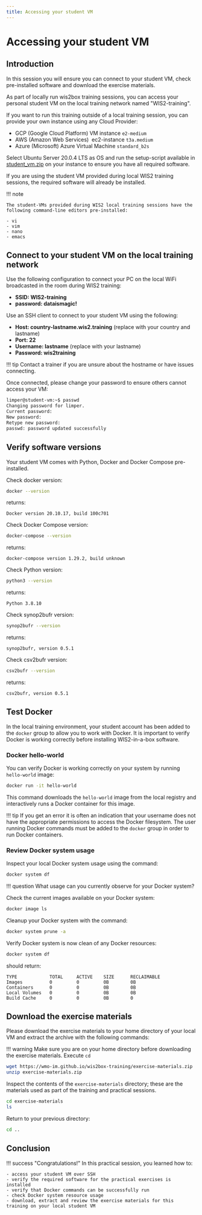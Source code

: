 ```yaml
---
title: Accessing your student VM
---
```


# Accessing your student VM

## Introduction

In this session you will ensure you can connect to your student VM, check pre-installed software and download the exercise materials.

As part of locally run wis2box training sessions, you can access your personal student VM on the local training network named "WIS2-training".

If you want to run this training outside of a local training session, you can provide your own instance using any Cloud Provider:

- GCP (Google Cloud Platform) VM instance `e2-medium`
- AWS (Amazon Web Services)  ec2-instance `t3a.medium` 
- Azure (Microsoft) Azure Virtual Machine `standard_b2s`

Select Ubuntu Server 20.0.4 LTS as OS and run the setup-script available in [student_vm.zip](https://wmo-im.github.io/wis2box-training/student_vm.zip) on your instance to ensure you have all required software.

If you are using the student VM provided during local WIS2 training sessions, the required software will already be installed.

!!! note

    The student-VMs provided during WIS2 local training sessions have the following command-line editors pre-installed:

    - vi
    - vim
    - nano
    - emacs

## Connect to your student VM on the local training network

Use the following configuration to connect your PC on the local WiFi broadcasted in the room during WIS2 training:

- **SSID: WIS2-training**
- **password: dataismagic!**

Use an SSH client to connect to your student VM using the following:

- **Host: country-lastname.wis2.training** (replace with your country and lastname)
- **Port: 22**
- **Username: lastname** (replace with your lastname)
- **Password: wis2training**

!!! tip
    Contact a trainer if you are unsure about the hostname or have issues connecting.

Once connected, please change your password to ensure others cannot access your VM:

```bash
limper@student-vm:~$ passwd
Changing password for limper.
Current password:
New password:
Retype new password:
passwd: password updated successfully
```

## Verify software versions

Your student VM comes with Python, Docker and Docker Compose pre-installed.

Check docker version:
```bash
docker --version
```
returns:
```console
Docker version 20.10.17, build 100c701
```

Check Docker Compose version:
```bash
docker-compose --version
```
returns:
```console
docker-compose version 1.29.2, build unknown
```

Check Python version:
```bash
python3 --version
```
returns:
```console
Python 3.8.10
```

Check synop2bufr version:
```bash
synop2bufr --version
```
returns:
```console
synop2bufr, version 0.5.1
```

Check csv2bufr version:
```bash
csv2bufr --version
```
returns:
```console
csv2bufr, version 0.5.1
```

## Test Docker

In the local training environment, your student account has been added to the `docker` group to allow you to work with Docker. It is important to verify Docker is working correctly before installing WIS2-in-a-box software.

### Docker hello-world

You can verify Docker is working correctly on your system by running `hello-world` image:

```bash
docker run -it hello-world
```

This command downloads the `hello-world` image from the local registry and interactively runs a Docker container for this image.

!!! tip
    If you get an error it is often an indication that your username does not have the appropriate permissions to access the Docker filesystem.  The user running Docker commands must be added to the `docker` group in order to run Docker containers.

### Review Docker system usage

Inspect your local Docker system usage using the command:

```bash
docker system df
```

!!! question
    What usage can you currently observe for your Docker system?

Check the current images available on your Docker system:

```bash
docker image ls
```

Cleanup your Docker system with the command:

```bash
docker system prune -a
```

Verify Docker system is now clean of any Docker resources:
```bash
docker system df
```

should return:
```console
TYPE            TOTAL     ACTIVE    SIZE      RECLAIMABLE
Images          0         0         0B        0B
Containers      0         0         0B        0B
Local Volumes   0         0         0B        0B
Build Cache     0         0         0B        0
```

## Download the exercise materials

Please download the exercise materials to your home directory of your local VM and extract the archive with the following commands:

!!! warning
    Make sure you are on your home directory before downloading the exercise materials.
    Execute `cd` 

```bash
wget https://wmo-im.github.io/wis2box-training/exercise-materials.zip
unzip exercise-materials.zip
```

Inspect the contents of the `exercise-materials` directory; these are the materials used as part of the training and practical sessions.

```bash
cd exercise-materials
ls
```

Return to your previous directory:

```bash
cd ..
```

## Conclusion

!!! success "Congratulations!"
    In this practical session, you learned how to:

    - access your student VM over SSH
    - verify the required software for the practical exercises is installed
    - verify that Docker commands can be successfully run
    - check Docker system resource usage
    - download, extract and review the exercise materials for this training on your local student VM
